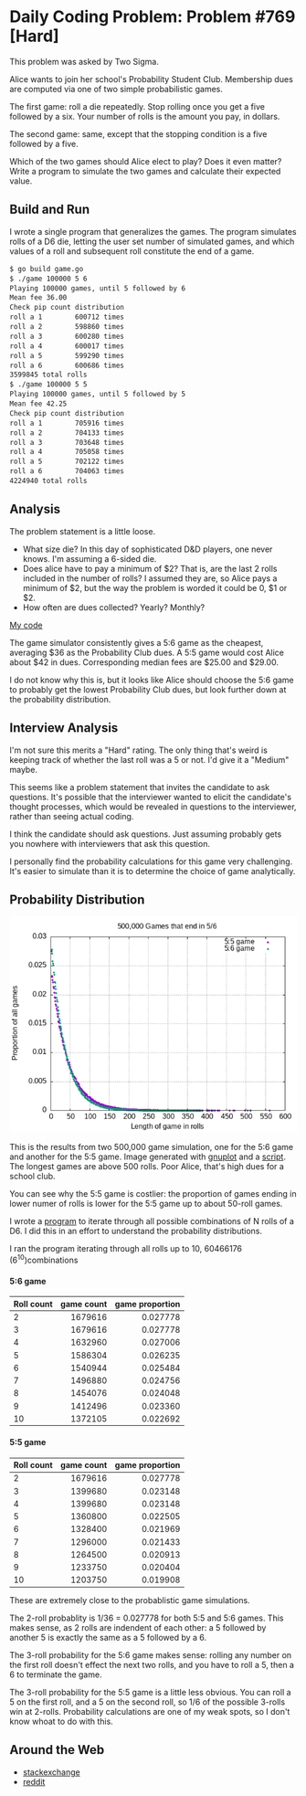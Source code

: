 # Daily Coding Problem: Problem #769 [Hard]

This problem was asked by Two Sigma.

Alice wants to join her school's Probability Student Club.
Membership dues are computed via one of two simple probabilistic games.

The first game: roll a die repeatedly.
Stop rolling once you get a five followed by a six.
Your number of rolls is the amount you pay, in dollars.

The second game: same,
except that the stopping condition is a five followed by a five.

Which of the two games should Alice elect to play?
Does it even matter?
Write a program to simulate the two games and calculate their expected value.

## Build and Run

I wrote a single program that generalizes the games.
The program simulates rolls of a D6 die,
letting the user set number of simulated games,
and which values of a roll and subsequent roll constitute the end of a game.

```sh
$ go build game.go
$ ./game 100000 5 6
Playing 100000 games, until 5 followed by 6
Mean fee 36.00
Check pip count distribution
roll a 1        600712 times
roll a 2        598860 times
roll a 3        600280 times
roll a 4        600017 times
roll a 5        599290 times
roll a 6        600686 times
3599845 total rolls
$ ./game 100000 5 5
Playing 100000 games, until 5 followed by 5
Mean fee 42.25
Check pip count distribution
roll a 1        705916 times
roll a 2        704133 times
roll a 3        703648 times
roll a 4        705058 times
roll a 5        702122 times
roll a 6        704063 times
4224940 total rolls
```

## Analysis

The problem statement is a little loose.

* What size die? In this day of sophisticated D&D players, one never knows.
I'm assuming a 6-sided die.
* Does alice have to pay a minimum of $2?
That is, are the last 2 rolls included in the number of rolls?
I assumed they are, so Alice pays a minimum of $2,
but the way the problem is worded it could be 0, $1 or $2.
* How often are dues collected? Yearly? Monthly?

[My code](game.go)

The game simulator consistently gives a 5:6 game as the cheapest,
averaging $36 as the Probability Club dues.
A 5:5 game would cost Alice about $42 in dues.
Corresponding median fees are $25.00 and $29.00.

I do not know why this is,
but it looks like Alice should choose the 5:6 game to probably get the
lowest Probability Club dues,
but look further down at the probability distribution.

## Interview Analysis

I'm not sure this merits a "Hard" rating.
The only thing that's weird is keeping track of whether the last roll was a 5 or not.
I'd give it a "Medium" maybe.

This seems like a problem statement that invites the candidate to ask questions.
It's possible that the interviewer wanted to elicit the candidate's thought processes,
which would be revealed in questions to the interviewer,
rather than seeing actual coding.

I think the candidate should ask questions.
Just assuming probably gets you nowhere with interviewers that ask this question.

I personally find the probability calculations for this game very challenging.
It's easier to simulate than it is to determine the choice of game analytically.

## Probability Distribution

![probability distribution](500.png)

This is the results from two 500,000 game simulation,
one for the 5:6 game and another for the 5:5 game.
Image generated with [gnuplot](http://gnuplot.info/) and a [script](mkdist).
The longest games are above 500 rolls.
Poor Alice, that's high dues for a school club.

You can see why the 5:5 game is costlier:
the proportion of games ending in lower numer of rolls is
lower for the 5:5 game up to about 50-roll games.

I wrote a [program](combo2.go)
to iterate through all possible combinations of N rolls of a D6.
I did this in an effort to understand the probability distributions.

I ran the program iterating through all rolls up to 10, 60466176 (6<sup>10</sup>)combinations

#### 5:6 game

|Roll count  | game count | game proportion |
|------------|-----------:|--------:|
|2|1679616|0.027778|
|3|1679616|0.027778|
|4|1632960|0.027006|
|5|1586304|0.026235|
|6|1540944|0.025484|
|7|1496880|0.024756|
|8|1454076|0.024048|
|9|1412496|0.023360|
|10|1372105|0.022692|

#### 5:5 game

|Roll count  | game count | game proportion |
|------------|-----------:|--------:|
|2|1679616|0.027778|
|3|1399680|0.023148|
|4|1399680|0.023148|
|5|1360800|0.022505|
|6|1328400|0.021969|
|7|1296000|0.021433|
|8|1264500|0.020913|
|9|1233750|0.020404|
|10|1203750|0.019908|

These are extremely close to the probablistic game simulations.

The 2-roll probablity is 1/36 = 0.027778 for both 5:5 and 5:6 games.
This makes sense, as 2 rolls are indendent of each other:
a 5 followed by another 5 is exactly the same as a 5 followed by a 6.

The 3-roll probability for the 5:6 game makes sense:
rolling any number on the first roll doesn't effect the next two rolls,
and you have to roll a 5, then a 6 to terminate the game.

The 3-roll probability for the 5:5 game is a little less obvious.
You can roll a 5 on the first roll, and a 5 on the second
roll, so 1/6 of the possible 3-rolls win at 2-rolls.
Probability calculations are one of my weak spots,
so I don't know whoat to do with this.

## Around the Web

* [stackexchange](https://stats.stackexchange.com/questions/428386/expected-amount-of-dice-tosses-in-two-games)
* [reddit](https://www.reddit.com/r/slatestarcodex/comments/73nvur/a_dead_simple_probability_puzzle_that_you_will/)

